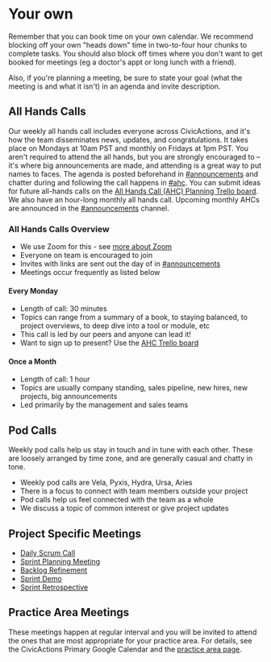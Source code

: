 # Your own

Remember that you can book time on your own calendar. We recommend blocking off your own "heads down" time in two-to-four hour chunks to complete tasks. You should also block off times where you don't want to get booked for meetings (eg a doctor's appt or long lunch with a friend).

Also, if you're planning a meeting, be sure to state your goal (what the meeting is and what it isn't) in an agenda and invite description.

## All Hands Calls

Our weekly all hands call includes everyone across CivicActions, and it's how the team disseminates news, updates, and congratulations. It takes place on Mondays at 10am PST and monthly on Fridays at 1pm PST. You aren't required to attend the all hands, but you are strongly encouraged to – it's where big announcements are made, and attending is a great way to put names to faces. The agenda is posted beforehand in [#announcements](https://civicactions.slack.com/messages/announcements) and chatter during and following the call happens in [#ahc](https://civicactions.slack.com/messages/ahc). You can submit ideas for future all-hands calls on the [All Hands Call (AHC) Planning Trello board](https://trello.com/b/Yj3XOSWD/all-hands-call-ahc-planning). We also have an hour-long monthly all hands call. Upcoming monthly AHCs are announced in the [#announcements](https://civicactions.slack.com/messages/announcements) channel.

### All Hands Calls Overview

- We use Zoom for this - see [more about Zoom](../../050-how-we-work/tools/zoom.md)
- Everyone on team is encouraged to join
- Invites with links are sent out the day of in [#announcements](https://civicactions.slack.com/messages/announcements)
- Meetings occur frequently as listed below

#### Every Monday

- Length of call: 30 minutes
- Topics can range from a summary of a book, to staying balanced, to project overviews, to deep dive into a tool or module, etc
- This call is led by our peers and anyone can lead it!
- Want to sign up to present? Use the [AHC Trello board](https://trello.com/b/Yj3XOSWD/all-hands-call-ahc-planning)

#### Once a Month

- Length of call: 1 hour
- Topics are usually company standing, sales pipeline, new hires, new projects, big announcements
- Led primarily by the management and sales teams

## Pod Calls

Weekly pod calls help us stay in touch and in tune with each other. These are loosely arranged by time zone, and are generally casual and chatty in tone.

- Weekly pod calls are Vela, Pyxis, Hydra, Ursa, Aries
- There is a focus to connect with team members outside your project
- Pod calls help us feel connected with the team as a whole
- We discuss a topic of common interest or give project updates

## Project Specific Meetings

- [Daily Scrum Call](../../050-how-we-work/agile-practices/daily-scrum-calls.md)
- [Sprint Planning Meeting](../../050-how-we-work/agile-practices/sprint-planning-meetings.md)
- [Backlog Refinement](../../050-how-we-work/agile-practices/backlog-refinement.md)
- [Sprint Demo](../../050-how-we-work/agile-practices/sprint-demo.md)
- [Sprint Retrospective](../../050-how-we-work/agile-practices/sprint-retrospectives.md)

## Practice Area Meetings

These meetings happen at regular interval and you will be invited to attend the ones that are most appropriate for your practice area. For details, see the CivicActions Primary Google Calendar and the [practice area page](../../050-how-we-work/practice-areas/README.md).
